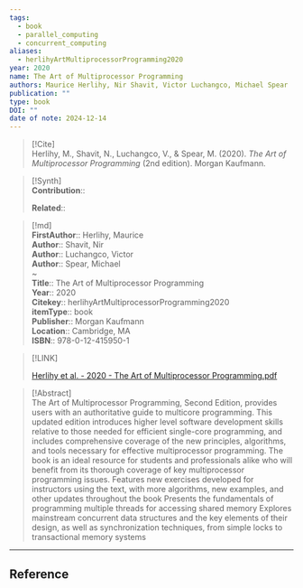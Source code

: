 ```yaml
---
tags:
  - book
  - parallel_computing
  - concurrent_computing
aliases:
  - herlihyArtMultiprocessorProgramming2020
year: 2020
name: The Art of Multiprocessor Programming
authors: Maurice Herlihy, Nir Shavit, Victor Luchangco, Michael Spear
publication: ""
type: book
DOI: ""
date of note: 2024-12-14
---
```


> [!Cite]  
> Herlihy, M., Shavit, N., Luchangco, V., & Spear, M. (2020). _The Art of Multiprocessor Programming_ (2nd edition). Morgan Kaufmann.

>[!Synth]  
>**Contribution**::  
>  
>**Related**::   
>  
  
>[!md]  
> **FirstAuthor**:: Herlihy, Maurice  
> **Author**:: Shavit, Nir  
> **Author**:: Luchangco, Victor  
> **Author**:: Spear, Michael  
~  
> **Title**:: The Art of Multiprocessor Programming  
> **Year**:: 2020  
> **Citekey**:: herlihyArtMultiprocessorProgramming2020  
> **itemType**:: book  
> **Publisher**:: Morgan Kaufmann  
> **Location**:: Cambridge, MA  
> **ISBN**:: 978-0-12-415950-1  

> [!LINK]  
> 
> [Herlihy et al. - 2020 - The Art of Multiprocessor Programming.pdf](file:///home/lukexie/Documents/Papers/storage/YVLZPGUS/Herlihy%20et%20al.%20-%202020%20-%20The%20Art%20of%20Multiprocessor%20Programming.pdf) 
>  

> [!Abstract]  
> The Art of Multiprocessor Programming, Second Edition, provides users with an authoritative guide to multicore programming. This updated edition introduces higher level software development skills relative to those needed for efficient single-core programming, and includes comprehensive coverage of the new principles, algorithms, and tools necessary for effective multiprocessor programming. The book is an ideal resource for students and professionals alike who will benefit from its thorough coverage of key multiprocessor programming issues.
Features new exercises developed for instructors using the text, with more algorithms, new examples, and other updates throughout the book
Presents the fundamentals of programming multiple threads for accessing shared memory
Explores mainstream concurrent data structures and the key elements of their design, as well as synchronization techniques, from simple locks to transactional memory systems  

-----
## Reference
  
